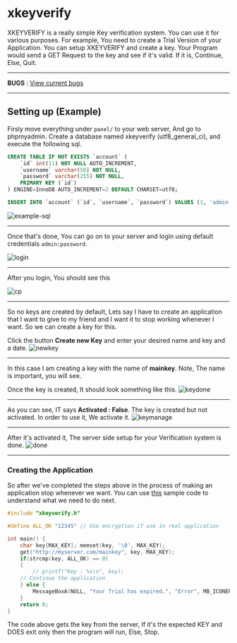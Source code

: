 # xkeyverify
XKEYVERIFY is a really simple Key verification system. You can use it for various purposes. For example, You need to create a Trial Version of your Application. You can setup XKEYVERIFY and create a key. Your Program would send a GET Request to the key and see if it's valid. If it is, Continue, Else, Quit.

---

**BUGS** : [View current bugs](https://github.com/quantumcored/xkeyverify/blob/master/BUGS.md)

---

## Setting up (Example)

Firsly move everything under ``panel/`` to your web server, And go to phpmyadmin.
Create a database named xkeyverify (utf8_general_ci), and execute the following sql.
```sql
CREATE TABLE IF NOT EXISTS `account` (
	`id` int(11) NOT NULL AUTO_INCREMENT,
  	`username` varchar(50) NOT NULL,
  	`password` varchar(255) NOT NULL,
    PRIMARY KEY (`id`)
) ENGINE=InnoDB AUTO_INCREMENT=2 DEFAULT CHARSET=utf8;

INSERT INTO `account` (`id`, `username`, `password`) VALUES (1, 'admin', '$2y$10$uhL2hyDAKH3/u3lST0Pr/uuClRA/k8DSU6T5.b/FGx.upp0MoDZ5u');
```
![example-sql](https://github.com/quantumcored/xkeyverify/blob/master/images/sql.PNG)

---

Once that's done, You can go on to your server and login using default credentials ``admin:password``.

![login](https://github.com/quantumcored/xkeyverify/blob/master/images/login.PNG)

---

After you login, You should see this

![cp](https://github.com/quantumcored/xkeyverify/blob/master/images/cp.PNG)

---

So no keys are created by default, Lets say I have to create an application that I want to give to my friend and I want it to stop working whenever I want. So we can create a key for this.

Click the button **Create new Key** 
and enter your desired name and key and a date.
![newkey](https://github.com/quantumcored/xkeyverify/blob/master/images/keycreate.PNG)

---

In this case I am creating a key with the name of **mainkey**. Note, The name is important, you will see.

Once the key is created, It should look something like this.
![keydone](https://github.com/quantumcored/xkeyverify/blob/master/images/keydone.PNG)

---

As you can see, IT says **Activated : False**. The key is created but not activated. In order to use it, We activate it.
![keymanage](https://github.com/quantumcored/xkeyverify/blob/master/images/keymanage.PNG)

---

After it's activated it, The server side setup for your Verification system is done.
![done](https://github.com/quantumcored/xkeyverify/blob/master/images/keyactivate.PNG)

---

### Creating the Application

So after we've completed the steps above in the process of making an application stop whenever we want.
You can use [this](https://github.com/quantumcored/xkeyverify/blob/master/samples/main.c) sample code to understand what we need to do next.
```C
#include "xkeyverify.h"

#define ALL_OK "12345" // Use encryption if use in real application

int main() {
    char key[MAX_KEY]; memset(key, '\0', MAX_KEY);
    get("http://myserver.com/mainkey", key, MAX_KEY);
    if(strcmp(key, ALL_OK) == 0)
    {
        // printf("Key : %s\n", key);
	// Continue the application
    } else {
        MessageBoxA(NULL, "Your Trial has expired.", "Error", MB_ICONERROR);
    }
    return 0;
}
```
The code above gets the key from the server, If it's the expected KEY and DOES exit only then the program will run, Else, Stop.
